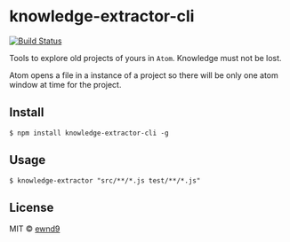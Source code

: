 # knowledge-extractor-cli

[![Build Status](https://travis-ci.org/ewnd9/knowledge-extractor-cli.svg?branch=master)](https://travis-ci.org/ewnd9/knowledge-extractor-cli)

Tools to explore old projects of yours in `Atom`. Knowledge must not be lost.

Atom opens a file in a instance of a project so there will be only one atom window at time for the project.

## Install

```
$ npm install knowledge-extractor-cli -g
```

## Usage

```
$ knowledge-extractor "src/**/*.js test/**/*.js"
```

## License

MIT © [ewnd9](http://ewnd9.com)
